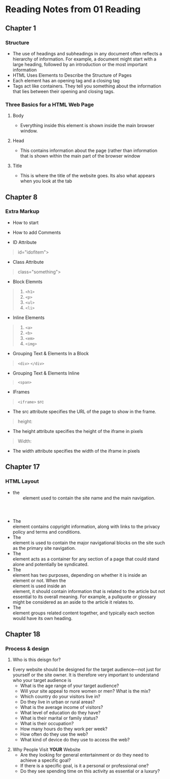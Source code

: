# Reading Notes from 01 Reading

## Chapter 1

### Structure

* The use of headings and subheadings in any document often reflects a hierarchy of information. For example, a document might start with a large heading, followed by an 
introduction or the most important information
* HTML Uses Elements to Describe the Structure of Pages
* Each element has an opening tag and a closing tag
* Tags act like containers. They tell you something about the information that lies between their opening and closing tags.

### Three Basics for a HTML Web Page

1. Body
   * Everything inside this element is shown inside the main browser window.

2. Head
   * This contains information about the page (rather than information that is shown within the main part of the browser window 

3. Title
   * This is where the title of the website goes. Its also what appears when you look at the tab

## Chapter 8

### Extra Markup

* How to start
> <!DOCTYPE HTML>

* How to add Comments
>  <!--Some Wods -->

* ID Attribute
> id="idofitem">

* Class Attribute
> class="something">

* Block Elemnts
> 1. `<h1>`
> 2. `<p>`
> 3. `<ul>`
> 4. `<li>`

* Inline Elements
> 1. `<a>`
> 2. `<b>`
> 3. `<em>`
> 4. `<img>`

* Grouping Text & Elements In a Block
> `<div>`   `</div>`

* Grouping Text & Elements Inline
> `<span>`

* IFrames
> `<iframe>`
> src
  * The src attribute specifies the URL of the page to show in the frame.
> height:
  * The height attribute specifies the height of the iframe in pixels
> Width:
  * The width attribute specifies the width of the iframe in pixels


## Chapter 17

### HTML Layout

  * the <header> element used to contain the site name and the main navigation. 
  * The <footer> element contains copyright information, along with links to the privacy policy and terms and conditions.
  * The <nav> element is used to contain the major navigational blocks on the site such as the primary site navigation.
  * The <article> element acts as a container for any section of a page that could stand alone and potentially be syndicated.
  * The <aside> element has two purposes, depending on whether it is inside an <article> element or not. When the <aside> element is used inside an <article> element, it should contain information that is related to the article but not essential to its overall meaning. For example, a pullquote or glossary might be considered as an aside to the article it relates to.
  * The <section> element groups related content together, and typically each section would have its own heading.

## Chapter 18

### Process & design

1. Who is this deisgn for?
  * Every website should be designed for the target audience—not just for yourself or the site owner. It is therefore very important to understand who your target audience is
    * What is the age range of your target audience?
    * Will your site appeal to more women or men? What is the mix?
    * Which country do your visitors live in?
    * Do they live in urban or rural areas?
    * What is the average income of visitors?
    * What level of education do they have?
    * What is their marital or family status?
    * What is their occupation?
    * How many hours do they work per week?
    * How often do they use the web?
    * What kind of device do they use to access the web?
    
2. Why People Visit **YOUR** Website
    * Are they looking for general
    entertainment or do they
    need to achieve a specific
    goal?
    * If there is a specific goal, is
    it a personal or professional
    one?
    * Do they see spending time on
    this activity as essential or a
    luxury?
